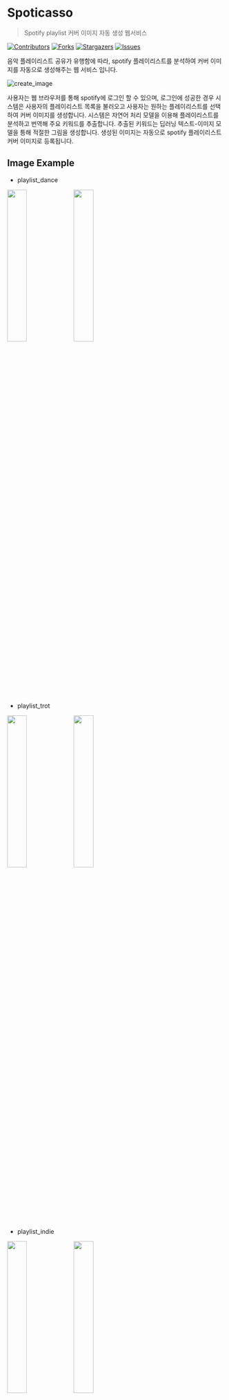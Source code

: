 # Spoticasso

> Spotify playlist 커버 이미지 자동 생성 웹서비스

[![Contributors][contributors-shield]][contributors-url]
[![Forks][forks-shield]][forks-url]
[![Stargazers][stars-shield]][stars-url]
[![Issues][issues-shield]][issues-url]

음악 플레이리스트 공유가 유행함에 따라, spotify 플레이리스트를 분석하여 커버 이미지를 자동으로 생성해주는 웹 서비스 입니다. 

![create_image](https://user-images.githubusercontent.com/66311161/202813170-d476ddb5-2d56-47de-9343-27a1da4d80e0.jpeg)

사용자는 웹 브라우저를 통해 spotify에 로그인 할 수 있으며, 로그인에 성공한 경우 시스템은 사용자의 플레이리스트 목록을 불러오고 사용자는 원하는 플레이리스트를 선택하여 커버 이미지를 생성합니다. 시스템은 자연어 처리 모델을 이용해 플레이리스트를 분석하고 번역해 주요 키워드를 추출합니다. 추출된 키워드는 딥러닝 텍스트-이미지 모델을 틍해 적절한 그림을 생성합니다. 생성된 이미지는 자동으로 spotify 플레이리스트 커버 이미지로 등록됩니다.

## Image Example

- playlist_dance

<img width="30%" align="left" src="https://user-images.githubusercontent.com/66311161/202968694-a02831fd-e69f-4b45-9a78-0d0a8873a550.png" />
<img width="30%" src="https://user-images.githubusercontent.com/66311161/202968724-898d707e-dffe-4b12-a116-d9186404744d.png" />

- playlist_trot

<img width="30%" align="left" src="https://user-images.githubusercontent.com/66311161/202968757-dcb98634-d178-465b-8a3b-e7ddf3789dae.png" />
<img width="30%" src="https://user-images.githubusercontent.com/66311161/202968806-5d6430bd-8e19-4a2f-a075-f41033860dfe.png" />


- playlist_indie

<img width="30%" align="left" src="https://user-images.githubusercontent.com/66311161/202968814-4df8f33f-7590-408e-95c8-b78791e2d091.png" />
<img width="30%" src="https://user-images.githubusercontent.com/66311161/202968819-9ecb5ba8-bcee-49b0-8df1-b0102a77e328.png" />

## Tech Usage


* Python 3.8.15
* Django 4.1
* KeyBert 0.7.0
* requests 2.28.0
* spotipy 2.21.0
* replicate 0.4.0
* googletrans 4.0.0
* Bootstrap 5.2

## Start

1. [Playlist.py](https://github.com/dvpaa/spoticasso/blob/main/spoticasso/spoticassoapp/Playlist.py)에 사용자의 cid와 csc를 입력합니다.  
2. stable-diffusion [api token](https://replicate.com/docs)을 발급 후 환경변수 설정을 합니다.
  ```sh
  export REPLICATE_API_TOKEN = <TOKEN>  
  ```  
3. library 설치

  Terminal
  
  ```sh
  cd spoticasso/spoticassoapp
  pip install -r requirements.txt
  cd ../
  python manage.py runserver
  ```

## Release History

- 1.0.0
  - First Release : 2022 AmPm 4th Hackathon
  
 ## Contributors
 
 - Han Subin [subinhan](https://github.com/subinhan)
 - Kim Jaehyeon [kiku99](https://github.com/kiku99)
 - Kim Geonu [dvpaa](https://github.com/dvpaa)
 - Kim Yuna [yuna47](https://github.com/yuna47)

## ScreenShot

  <img width="1440" alt="index" src="https://user-images.githubusercontent.com/66311161/202812902-81fce605-a92f-43a1-8be9-8e3625c1cfb1.png">
  <img width="1440" alt="select" src="https://user-images.githubusercontent.com/66311161/202813033-2e44af7c-4804-4ef0-a3bb-e0d69ad980f8.png">
  <img style="display:block; margin:auto; width:480;" src="https://user-images.githubusercontent.com/82706622/202822306-017ec098-de18-4f66-94f0-63dc6485c46a.jpeg">
  
 <!-- MARKDOWN LINKS & IMAGES -->
<!-- https://www.markdownguide.org/basic-syntax/#reference-style-links -->

[contributors-shield]: https://img.shields.io/github/contributors/ampm-jbnu/JBNU-SE-Voting.svg?style=flat-square
[contributors-url]: https://github.com/ampm-jbnu/JBNU-SE-Voting/graphs/contributors
[forks-shield]: https://img.shields.io/github/forks/ampm-jbnu/JBNU-SE-Voting.svg?style=flat-square
[forks-url]: https://github.com/ampm-jbnu/JBNU-SE-Voting/network/members
[stars-shield]: https://img.shields.io/github/stars/ampm-jbnu/JBNU-SE-Voting.svg?style=flat-square
[stars-url]: https://github.com/ampm-jbnu/JBNU-SE-Voting/stargazers
[issues-shield]: https://img.shields.io/github/issues/ampm-jbnu/JBNU-SE-Voting.svg?style=flat-square
[issues-url]: https://github.com/ampm-jbnu/JBNU-SE-Voting/issues
 




